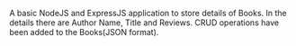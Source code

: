 A basic NodeJS and ExpressJS application to store details of Books.
In the details there are Author Name, Title and Reviews. CRUD operations have been added to the Books(JSON format). 
